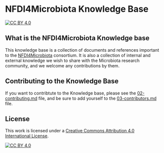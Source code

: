 # NFDI4Microbiota Knowledge Base

[![CC BY 4.0][cc-by-shield]][cc-by]

## What is the NFDI4Microbiota Knowledge base

This knowledge base is a collection of documents and references important to the [NFDI4Microbiota](https://nfdi4microbiota.de/) consortium. It is also a collection of internal and external knowledge we wish to share with the Microbiota research community, and we welcome any contributions by them.

## Contributing to the Knowledge Base

If you want to contribtute to the Knowledge base, please see the [02-contributing.md](https://github.com/NFDI4Microbiota/nfdi4microbiota-knowledge-base/blob/main/docs/_Getting-Started/02-contributing.md) file, and be sure to add yourself to the [03-contributors.md](https://github.com/NFDI4Microbiota/nfdi4microbiota-knowledge-base/blob/main/docs/_Getting-Started/03-contributors.md) file.

## License

This work is licensed under a
[Creative Commons Attribution 4.0 International License][cc-by].

[![CC BY 4.0][cc-by-image]][cc-by]

[cc-by]: http://creativecommons.org/licenses/by/4.0/
[cc-by-image]: https://i.creativecommons.org/l/by/4.0/88x31.png
[cc-by-shield]: https://img.shields.io/badge/License-CC%20BY%204.0-lightgrey.svg
